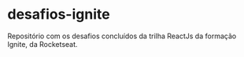 # desafios-ignite

Repositório com os desafios concluídos da trilha ReactJs da formação Ignite, da Rocketseat.
